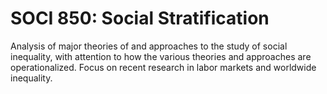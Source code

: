 # SOCI 850: Social Stratification

Analysis of major theories of and approaches to the study of social inequality, with attention to how the various theories and approaches are operationalized. Focus on recent research in labor markets and worldwide inequality.